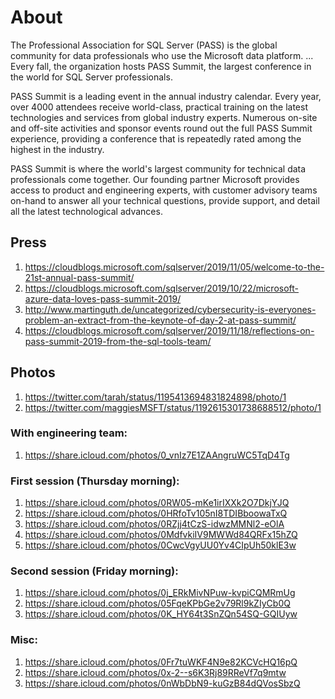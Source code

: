 # About
The Professional Association for SQL Server (PASS) is the global community for data professionals who use the Microsoft data platform. ... Every fall, the organization hosts PASS Summit, the largest conference in the world for SQL Server professionals.
 
PASS Summit is a leading event in the annual industry calendar. Every year, over 4000 attendees receive world-class, practical training on the latest technologies and services from global industry experts. Numerous on-site and off-site activities and sponsor events round out the full PASS Summit experience, providing a conference that is repeatedly rated among the highest in the industry. 
 
PASS Summit is where the world's largest community for technical data professionals come together. Our founding partner Microsoft provides access to product and engineering experts, with customer advisory teams on-hand to answer all your technical questions, provide support, and detail all the latest technological advances.
 
## Press
1. https://cloudblogs.microsoft.com/sqlserver/2019/11/05/welcome-to-the-21st-annual-pass-summit/ 
2. https://cloudblogs.microsoft.com/sqlserver/2019/10/22/microsoft-azure-data-loves-pass-summit-2019/ 
3. http://www.martinguth.de/uncategorized/cybersecurity-is-everyones-problem-an-extract-from-the-keynote-of-day-2-at-pass-summit/ 
4. https://cloudblogs.microsoft.com/sqlserver/2019/11/18/reflections-on-pass-summit-2019-from-the-sql-tools-team/ 

## Photos
1. https://twitter.com/tarah/status/1195413694831824898/photo/1
2. https://twitter.com/maggiesMSFT/status/1192615301738688512/photo/1

### With engineering team:
1. https://share.icloud.com/photos/0_vnIz7E1ZAAngruWC5TqD4Tg
 
### First session (Thursday morning): 
1. https://share.icloud.com/photos/0RW05-mKe1irIXXk2O7DkjYJQ
2. https://share.icloud.com/photos/0HRfoTv105nI8TDIBboowaTxQ
3. https://share.icloud.com/photos/0RZjj4tCzS-idwzMMNl2-eOlA
4. https://share.icloud.com/photos/0MdfvkiIV9MWWd84QRFx15hZQ
5. https://share.icloud.com/photos/0CwcVgyUU0Yv4CIpUh50klE3w
 
### Second session (Friday morning):
1. https://share.icloud.com/photos/0j_ERkMivNPuw-kvpiCQMRmUg
2. https://share.icloud.com/photos/05FqeKPbGe2v79Rl9kZIyCb0Q
3. https://share.icloud.com/photos/0K_HY64t3SnZQn54SQ-GQIUyw
 
### Misc:
1. https://share.icloud.com/photos/0Fr7tuWKF4N9e82KCVcHQ16pQ
2. https://share.icloud.com/photos/0x-2--s6K3Rj89RReVf7q9mtw
3. https://share.icloud.com/photos/0nWbDbN9-kuGzB84dQVosSbzQ
